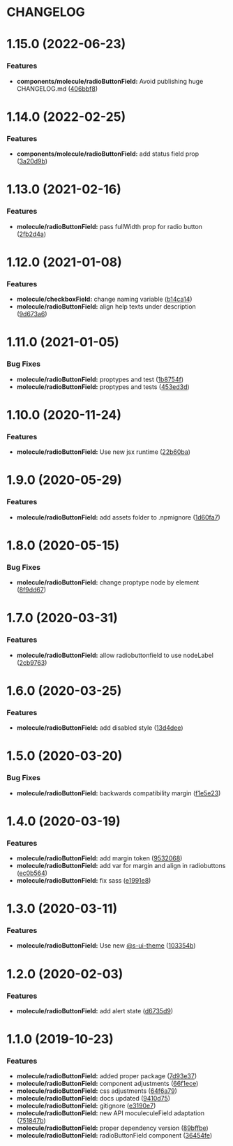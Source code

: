 # CHANGELOG

# 1.15.0 (2022-06-23)


### Features

* **components/molecule/radioButtonField:** Avoid publishing huge CHANGELOG.md ([406bbf8](https://github.com/SUI-Components/sui-components/commit/406bbf8a6c0f586634584c99d2a62395094840ac))



# 1.14.0 (2022-02-25)


### Features

* **components/molecule/radioButtonField:** add status field prop ([3a20d9b](https://github.com/SUI-Components/sui-components/commit/3a20d9bbb7e3e3cd7f4aa4a185bd6fe617004b97))



# 1.13.0 (2021-02-16)


### Features

* **molecule/radioButtonField:** pass fullWidth prop for radio button ([2fb2d4a](https://github.com/SUI-Components/sui-components/commit/2fb2d4aed7f6666b273df0bb05ebf6d9a6159d37))



# 1.12.0 (2021-01-08)


### Features

* **molecule/checkboxField:** change naming variable ([b14ca14](https://github.com/SUI-Components/sui-components/commit/b14ca144fa48a7834d82926b239c21a15e2f1c05))
* **molecule/radioButtonField:** align help texts under description ([9d673a6](https://github.com/SUI-Components/sui-components/commit/9d673a6ade1321ef0af49f9d96399a227a311a1a))



# 1.11.0 (2021-01-05)


### Bug Fixes

* **molecule/radioButtonField:** proptypes and test ([1b8754f](https://github.com/SUI-Components/sui-components/commit/1b8754f37546f57669cee491591d385178ef026c))
* **molecule/radioButtonField:** proptypes and tests ([453ed3d](https://github.com/SUI-Components/sui-components/commit/453ed3d09b9db8dea50baf607db4f18b212dff09))



# 1.10.0 (2020-11-24)


### Features

* **molecule/radioButtonField:** Use new jsx runtime ([22b60ba](https://github.com/SUI-Components/sui-components/commit/22b60bab3c2909095b17c8c7247fdb70be5044d7))



# 1.9.0 (2020-05-29)


### Features

* **molecule/radioButtonField:** add assets folder to .npmignore ([1d60fa7](https://github.com/SUI-Components/sui-components/commit/1d60fa79cc7fff019581a8aed8b53222f58de95b))



# 1.8.0 (2020-05-15)


### Bug Fixes

* **molecule/radioButtonField:** change proptype node by element ([8f9dd67](https://github.com/SUI-Components/sui-components/commit/8f9dd67fb497f1d5dc8956cb34eec8b6def819f8))



# 1.7.0 (2020-03-31)


### Features

* **molecule/radioButtonField:** allow radiobuttonfield to use nodeLabel ([2cb9763](https://github.com/SUI-Components/sui-components/commit/2cb97633a67cedcb4d6727b64fedd89ed69ba377))



# 1.6.0 (2020-03-25)


### Features

* **molecule/radioButtonField:** add disabled style ([13d4dee](https://github.com/SUI-Components/sui-components/commit/13d4dee777e4c9fc38ec39f3d328c2e53ae4edef))



# 1.5.0 (2020-03-20)


### Bug Fixes

* **molecule/radioButtonField:** backwards compatibility margin ([f1e5e23](https://github.com/SUI-Components/sui-components/commit/f1e5e23ba772310d8b5b6bed4f0ce21d514f5dae))



# 1.4.0 (2020-03-19)


### Features

* **molecule/radioButtonField:** add margin token ([9532068](https://github.com/SUI-Components/sui-components/commit/9532068805a34f968f52ffe52598e04f114dc88d))
* **molecule/radioButtonField:** add var for margin and align in radiobuttons ([ec0b564](https://github.com/SUI-Components/sui-components/commit/ec0b564c3a7904f0055d10e7e20bed5e621d9fca))
* **molecule/radioButtonField:** fix sass ([e1991e8](https://github.com/SUI-Components/sui-components/commit/e1991e80d5d9e9cfb24bc4f2743ff23f4c76978c))



# 1.3.0 (2020-03-11)


### Features

* **molecule/radioButtonField:** Use new [@s-ui-theme](https://github.com/s-ui-theme) ([103354b](https://github.com/SUI-Components/sui-components/commit/103354bc230f0fa46d519757fe0a5897a3a02ee0))



# 1.2.0 (2020-02-03)


### Features

* **molecule/radioButtonField:** add alert state ([d6735d9](https://github.com/SUI-Components/sui-components/commit/d6735d9b923f1f425662ed8a58a7eb8c22cc00a8))



# 1.1.0 (2019-10-23)


### Features

* **molecule/radioButtonField:** added proper package ([7d93e37](https://github.com/SUI-Components/sui-components/commit/7d93e37d48b36a132b00e0db33bf20fbbe9d76e9))
* **molecule/radioButtonField:** component adjustments ([66f1ece](https://github.com/SUI-Components/sui-components/commit/66f1ece70a6b942701430416ab7f6b50734397a8))
* **molecule/radioButtonField:** css adjustments ([64f6a79](https://github.com/SUI-Components/sui-components/commit/64f6a7961a925ae9f4f0aaafd30b4af67f7a2c5a))
* **molecule/radioButtonField:** docs updated ([9410d75](https://github.com/SUI-Components/sui-components/commit/9410d756918fb2fe51663ceefae263cff11abc87))
* **molecule/radioButtonField:** gitignore ([e3190e7](https://github.com/SUI-Components/sui-components/commit/e3190e7d7bc5ba8150d73c112c3b25b3cb9a7c40))
* **molecule/radioButtonField:** new API moculeculeField adaptation ([751847b](https://github.com/SUI-Components/sui-components/commit/751847bee26a8ecadcb206a8f7b74510c5436f4a))
* **molecule/radioButtonField:** proper dependency version ([89bffbe](https://github.com/SUI-Components/sui-components/commit/89bffbe5ab2c4ad00d9ca0da58cf79f69b2ded8f))
* **molecule/radioButtonField:** radioButtonField component ([36454fe](https://github.com/SUI-Components/sui-components/commit/36454fe17ce4d75f8da1fef3cfc249d4f777269b))



